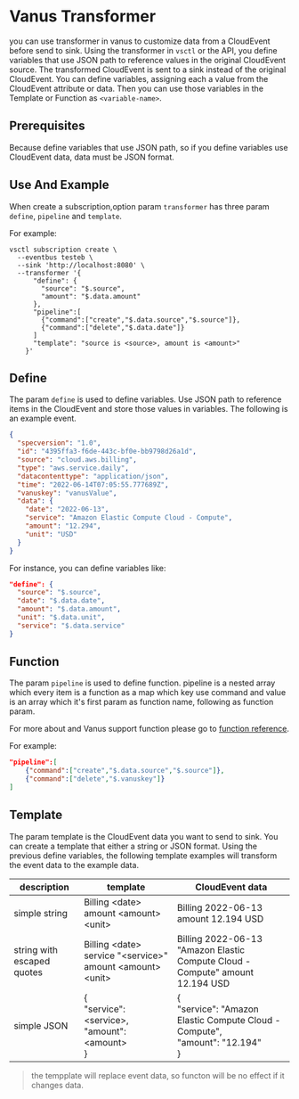 # Vanus Transformer

you can use transformer in vanus to customize data from a CloudEvent before send to sink. Using the transformer in `vsctl` or the API, you define variables that use JSON path to reference values in the original CloudEvent source. The transformed CloudEvent is sent to a sink instead of the original CloudEvent. You can define variables, assigning each a value from the CloudEvent attribute or data. Then you can use those variables in the Template or Function as `<variable-name>`.

## Prerequisites

Because define variables that use JSON path, so if you define variables use CloudEvent data, data must be JSON format.

## Use And Example

When create a subscription,option param `transformer` has three param `define`, `pipeline` and `template`.

For example:

```shell
vsctl subscription create \
  --eventbus testeb \
  --sink 'http://localhost:8080' \
  --transformer '{
      "define": {
        "source": "$.source",
        "amount": "$.data.amount"
      },
      "pipeline":[
        {"command":["create","$.data.source","$.source"]},
        {"command":["delete","$.data.date"]}
      ]
      "template": "source is <source>, amount is <amount>"
    }'
```

## Define

The param `define` is used to define variables. Use JSON path to reference items in the CloudEvent and store those values in variables.
The following is an example event.

```json
{
  "specversion": "1.0",
  "id": "4395ffa3-f6de-443c-bf0e-bb9798d26a1d",
  "source": "cloud.aws.billing",
  "type": "aws.service.daily",
  "datacontenttype": "application/json",
  "time": "2022-06-14T07:05:55.777689Z",
  "vanuskey": "vanusValue",
  "data": {
    "date": "2022-06-13",
    "service": "Amazon Elastic Compute Cloud - Compute",
    "amount": "12.294",
    "unit": "USD"
  }
}
```

For instance, you can define variables like:

```json
"define": {
  "source": "$.source",
  "date": "$.data.date",
  "amount": "$.data.amount",
  "unit": "$.data.unit",
  "service": "$.data.service"
}
```

## Function

The param `pipeline` is used to define function. pipeline is a nested array which every item is a function as a map which key use command and value is an array which it's first param as function name, following as function param.

For more about and Vanus support function please go to [function reference](function-reference.md).

For example:

```json
"pipeline":[
    {"command":["create","$.data.source","$.source"]},
    {"command":["delete","$.vanuskey"]}
]
```

## Template

The param template is the CloudEvent data you want to send to sink.
You can create a template that either a string or JSON format.
Using the previous define variables, the following template examples will transform the event data to the example data.

| description                | template                                                         | CloudEvent data                                                                             |
|----------------------------|------------------------------------------------------------------|---------------------------------------------------------------------------------------------|
| simple string              | Billing \<date> amount \<amount> \<unit>                       | Billing 2022-06-13 amount 12.194 USD                                                      |
| string with escaped quotes | Billing \<date> service "\<service>" amount \<amount> \<unit> | Billing 2022-06-13 \"Amazon Elastic Compute Cloud - Compute\" amount 12.194 USD           |
| simple JSON                | {<br/>  "service": \<service>,<br/>  "amount":\<amount><br/>}    | {<br/>  "service": "Amazon Elastic Compute Cloud - Compute",<br/>  "amount": "12.194"<br/>} |

> the tempplate will replace event data, so functon will be no effect if it changes data.
